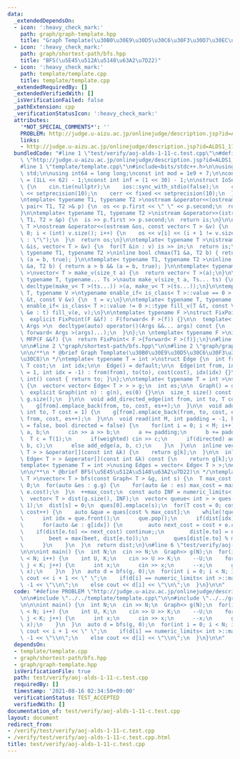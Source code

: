 ```yaml
---
data:
  _extendedDependsOn:
  - icon: ':heavy_check_mark:'
    path: graph/graph-template.hpp
    title: "Graph Template(\u30B0\u30E9\u30D5\u30C6\u30F3\u30D7\u30EC\u30FC\u30C8)"
  - icon: ':heavy_check_mark:'
    path: graph/shortest-path/bfs.hpp
    title: "BFS(\u5E45\u512A\u5148\u63A2\u7D22)"
  - icon: ':heavy_check_mark:'
    path: template/template.cpp
    title: template/template.cpp
  _extendedRequiredBy: []
  _extendedVerifiedWith: []
  _isVerificationFailed: false
  _pathExtension: cpp
  _verificationStatusIcon: ':heavy_check_mark:'
  attributes:
    '*NOT_SPECIAL_COMMENTS*': ''
    PROBLEM: http://judge.u-aizu.ac.jp/onlinejudge/description.jsp?id=ALDS1_11_C
    links:
    - http://judge.u-aizu.ac.jp/onlinejudge/description.jsp?id=ALDS1_11_C
  bundledCode: "#line 1 \"test/verify/aoj-alds-1-11-c.test.cpp\"\n#define PROBLEM\
    \ \"http://judge.u-aizu.ac.jp/onlinejudge/description.jsp?id=ALDS1_11_C\"\n\n\
    #line 1 \"template/template.cpp\"\n#include<bits/stdc++.h>\n\nusing namespace\
    \ std;\n\nusing int64 = long long;\nconst int mod = 1e9 + 7;\n\nconst int64 infll\
    \ = (1LL << 62) - 1;\nconst int inf = (1 << 30) - 1;\n\nstruct IoSetup {\n  IoSetup()\
    \ {\n    cin.tie(nullptr);\n    ios::sync_with_stdio(false);\n    cout << fixed\
    \ << setprecision(10);\n    cerr << fixed << setprecision(10);\n  }\n} iosetup;\n\
    \ntemplate< typename T1, typename T2 >\nostream &operator<<(ostream &os, const\
    \ pair< T1, T2 >& p) {\n  os << p.first << \" \" << p.second;\n  return os;\n\
    }\n\ntemplate< typename T1, typename T2 >\nistream &operator>>(istream &is, pair<\
    \ T1, T2 > &p) {\n  is >> p.first >> p.second;\n  return is;\n}\n\ntemplate< typename\
    \ T >\nostream &operator<<(ostream &os, const vector< T > &v) {\n  for(int i =\
    \ 0; i < (int) v.size(); i++) {\n    os << v[i] << (i + 1 != v.size() ? \" \"\
    \ : \"\");\n  }\n  return os;\n}\n\ntemplate< typename T >\nistream &operator>>(istream\
    \ &is, vector< T > &v) {\n  for(T &in : v) is >> in;\n  return is;\n}\n\ntemplate<\
    \ typename T1, typename T2 >\ninline bool chmax(T1 &a, T2 b) { return a < b &&\
    \ (a = b, true); }\n\ntemplate< typename T1, typename T2 >\ninline bool chmin(T1\
    \ &a, T2 b) { return a > b && (a = b, true); }\n\ntemplate< typename T = int64\
    \ >\nvector< T > make_v(size_t a) {\n  return vector< T >(a);\n}\n\ntemplate<\
    \ typename T, typename... Ts >\nauto make_v(size_t a, Ts... ts) {\n  return vector<\
    \ decltype(make_v< T >(ts...)) >(a, make_v< T >(ts...));\n}\n\ntemplate< typename\
    \ T, typename V >\ntypename enable_if< is_class< T >::value == 0 >::type fill_v(T\
    \ &t, const V &v) {\n  t = v;\n}\n\ntemplate< typename T, typename V >\ntypename\
    \ enable_if< is_class< T >::value != 0 >::type fill_v(T &t, const V &v) {\n  for(auto\
    \ &e : t) fill_v(e, v);\n}\n\ntemplate< typename F >\nstruct FixPoint : F {\n\
    \  explicit FixPoint(F &&f) : F(forward< F >(f)) {}\n\n  template< typename...\
    \ Args >\n  decltype(auto) operator()(Args &&... args) const {\n    return F::operator()(*this,\
    \ forward< Args >(args)...);\n  }\n};\n \ntemplate< typename F >\ninline decltype(auto)\
    \ MFP(F &&f) {\n  return FixPoint< F >{forward< F >(f)};\n}\n#line 4 \"test/verify/aoj-alds-1-11-c.test.cpp\"\
    \n\n#line 2 \"graph/shortest-path/bfs.hpp\"\n\n#line 2 \"graph/graph-template.hpp\"\
    \n\n/**\n * @brief Graph Template(\u30B0\u30E9\u30D5\u30C6\u30F3\u30D7\u30EC\u30FC\
    \u30C8)\n */\ntemplate< typename T = int >\nstruct Edge {\n  int from, to;\n \
    \ T cost;\n  int idx;\n\n  Edge() = default;\n\n  Edge(int from, int to, T cost\
    \ = 1, int idx = -1) : from(from), to(to), cost(cost), idx(idx) {}\n\n  operator\
    \ int() const { return to; }\n};\n\ntemplate< typename T = int >\nstruct Graph\
    \ {\n  vector< vector< Edge< T > > > g;\n  int es;\n\n  Graph() = default;\n\n\
    \  explicit Graph(int n) : g(n), es(0) {}\n\n  size_t size() const {\n    return\
    \ g.size();\n  }\n\n  void add_directed_edge(int from, int to, T cost = 1) {\n\
    \    g[from].emplace_back(from, to, cost, es++);\n  }\n\n  void add_edge(int from,\
    \ int to, T cost = 1) {\n    g[from].emplace_back(from, to, cost, es);\n    g[to].emplace_back(to,\
    \ from, cost, es++);\n  }\n\n  void read(int M, int padding = -1, bool weighted\
    \ = false, bool directed = false) {\n    for(int i = 0; i < M; i++) {\n      int\
    \ a, b;\n      cin >> a >> b;\n      a += padding;\n      b += padding;\n    \
    \  T c = T(1);\n      if(weighted) cin >> c;\n      if(directed) add_directed_edge(a,\
    \ b, c);\n      else add_edge(a, b, c);\n    }\n  }\n\n  inline vector< Edge<\
    \ T > > &operator[](const int &k) {\n    return g[k];\n  }\n\n  inline const vector<\
    \ Edge< T > > &operator[](const int &k) const {\n    return g[k];\n  }\n};\n\n\
    template< typename T = int >\nusing Edges = vector< Edge< T > >;\n#line 4 \"graph/shortest-path/bfs.hpp\"\
    \n\n/**\n * @brief BFS(\u5E45\u512A\u5148\u63A2\u7D22)\n */\ntemplate< typename\
    \ T >\nvector< T > bfs(const Graph< T > &g, int s) {\n  T max_cost = 0, beet =\
    \ 0;\n  for(auto &es : g.g) {\n    for(auto &e : es) max_cost = max(max_cost,\
    \ e.cost);\n  }\n  ++max_cost;\n  const auto INF = numeric_limits< T >::max();\n\
    \  vector< T > dist(g.size(), INF);\n  vector< queue< int > > ques(max_cost +\
    \ 1);\n  dist[s] = 0;\n  ques[0].emplace(s);\n  for(T cost = 0; cost <= beet;\
    \ cost++) {\n    auto &que = ques[cost % max_cost];\n    while(!que.empty()) {\n\
    \      int idx = que.front();\n      que.pop();\n      if(dist[idx] < cost) continue;\n\
    \      for(auto &e : g[idx]) {\n        auto next_cost = cost + e.cost;\n    \
    \    if(dist[e.to] <= next_cost) continue;;\n        dist[e.to] = next_cost;\n\
    \        beet = max(beet, dist[e.to]);\n        ques[dist[e.to] % max_cost].emplace(e.to);\n\
    \      }\n    }\n  }\n  return dist;\n}\n#line 6 \"test/verify/aoj-alds-1-11-c.test.cpp\"\
    \n\n\nint main() {\n  int N;\n  cin >> N;\n  Graph<> g(N);\n  for(int i = 0; i\
    \ < N; i++) {\n    int U, K;\n    cin >> U >> K;\n    --U;\n    for(int j = 0;\
    \ j < K; j++) {\n      int x;\n      cin >> x;\n      --x;\n      g.add_directed_edge(U,\
    \ x);\n    }\n  }\n  auto d = bfs(g, 0);\n  for(int i = 0; i < N; i++) {\n   \
    \ cout << i + 1 << \" \";\n    if(d[i] == numeric_limits< int >::max()) cout <<\
    \ -1 << \"\\n\";\n    else cout << d[i] << \"\\n\";\n  }\n}\n\n"
  code: "#define PROBLEM \"http://judge.u-aizu.ac.jp/onlinejudge/description.jsp?id=ALDS1_11_C\"\
    \n\n#include \"../../template/template.cpp\"\n\n#include \"../../graph/shortest-path/bfs.hpp\"\
    \n\n\nint main() {\n  int N;\n  cin >> N;\n  Graph<> g(N);\n  for(int i = 0; i\
    \ < N; i++) {\n    int U, K;\n    cin >> U >> K;\n    --U;\n    for(int j = 0;\
    \ j < K; j++) {\n      int x;\n      cin >> x;\n      --x;\n      g.add_directed_edge(U,\
    \ x);\n    }\n  }\n  auto d = bfs(g, 0);\n  for(int i = 0; i < N; i++) {\n   \
    \ cout << i + 1 << \" \";\n    if(d[i] == numeric_limits< int >::max()) cout <<\
    \ -1 << \"\\n\";\n    else cout << d[i] << \"\\n\";\n  }\n}\n\n"
  dependsOn:
  - template/template.cpp
  - graph/shortest-path/bfs.hpp
  - graph/graph-template.hpp
  isVerificationFile: true
  path: test/verify/aoj-alds-1-11-c.test.cpp
  requiredBy: []
  timestamp: '2021-08-16 02:34:50+09:00'
  verificationStatus: TEST_ACCEPTED
  verifiedWith: []
documentation_of: test/verify/aoj-alds-1-11-c.test.cpp
layout: document
redirect_from:
- /verify/test/verify/aoj-alds-1-11-c.test.cpp
- /verify/test/verify/aoj-alds-1-11-c.test.cpp.html
title: test/verify/aoj-alds-1-11-c.test.cpp
---
```

